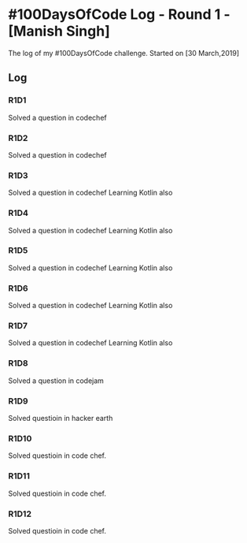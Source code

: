 # #100DaysOfCode Log - Round 1 - [Manish Singh]

The log of my #100DaysOfCode challenge. Started on [30 March,2019]
## Log

### R1D1 
Solved a question in codechef

### R1D2
Solved a question in codechef

### R1D3
Solved a question in codechef
Learning Kotlin also

### R1D4
Solved a question in codechef
Learning Kotlin also

### R1D5
Solved a question in codechef
Learning Kotlin also

### R1D6
Solved a question in codechef
Learning Kotlin also

### R1D7
Solved a question in codechef
Learning Kotlin also

### R1D8
Solved a question in codejam

### R1D9
Solved questioin in hacker earth


### R1D10
Solved questioin in code chef.


### R1D11
Solved questioin in code chef.


### R1D12
Solved questioin in code chef.
